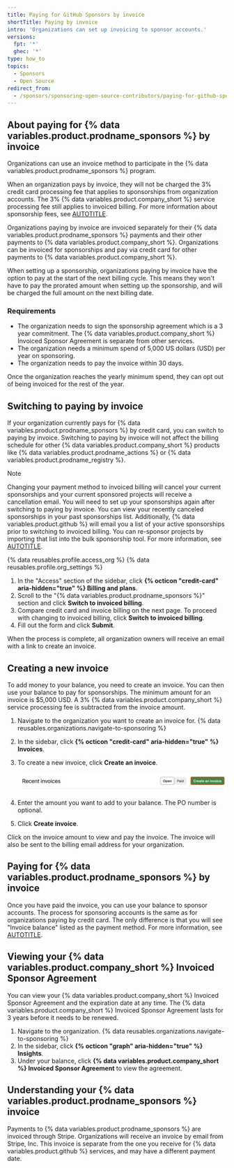 ```yaml
---
title: Paying for GitHub Sponsors by invoice
shortTitle: Paying by invoice
intro: 'Organizations can set up invoicing to sponsor accounts.'
versions:
  fpt: '*'
  ghec: '*'
type: how_to
topics:
  - Sponsors
  - Open Source
redirect_from:
  - /sponsors/sponsoring-open-source-contributors/paying-for-github-sponsors-via-invoice
---
```


## About paying for {% data variables.product.prodname_sponsors %} by invoice

Organizations can use an invoice method to participate in the {% data variables.product.prodname_sponsors %} program.

When an organization pays by invoice, they will not be charged the 3% credit card processing fee that applies to sponsorships from organization accounts. The 3% {% data variables.product.company_short %} service processing fee still applies to invoiced billing. For more information about sponsorship fees, see [AUTOTITLE](/sponsors/sponsoring-open-source-contributors/sponsoring-an-open-source-contributor#sponsorship-fees).

Organizations paying by invoice are invoiced separately for their {% data variables.product.prodname_sponsors %} payments and their other payments to {% data variables.product.company_short %}. Organizations can be invoiced for sponsorships and pay via credit card for other payments to {% data variables.product.company_short %}.

When setting up a sponsorship, organizations paying by invoice have the option to pay at the start of the next billing cycle. This means they won't have to pay the prorated amount when setting up the sponsorship, and will be charged the full amount on the next billing date.

### Requirements

* The organization needs to sign the sponsorship agreement which is a 3 year commitment. The {% data variables.product.company_short %} Invoiced Sponsor Agreement is separate from other services.
* The organization needs a minimum spend of 5,000 US dollars (USD) per year on sponsoring.
* The organization needs to pay the invoice within 30 days.

Once the organization reaches the yearly minimum spend, they can opt out of being invoiced for the rest of the year.

## Switching to paying by invoice

If your organization currently pays for {% data variables.product.prodname_sponsors %} by credit card, you can switch to paying by invoice. Switching to paying by invoice will not affect the billing schedule for other {% data variables.product.company_short %} products like {% data variables.product.prodname_actions %} or {% data variables.product.prodname_registry %}.

> [!NOTE]
> Changing your payment method to invoiced billing will cancel your current sponsorships and your current sponsored projects will receive a cancellation email. You will need to set up your sponsorships again after switching to paying by invoice. You can view your recently canceled sponsorships in your past sponsorships list. Additionally, {% data variables.product.github %} will email you a list of your active sponsorships prior to switching to invoiced billing. You can re-sponsor projects by importing that list into the bulk sponsorship tool. For more information, see [AUTOTITLE](/sponsors/sponsoring-open-source-contributors/sponsoring-an-open-source-contributor#sponsoring-accounts-in-bulk).

{% data reusables.profile.access_org %}
{% data reusables.profile.org_settings %}
1. In the "Access" section of the sidebar, click **{% octicon "credit-card" aria-hidden="true" %} Billing and plans**.
1. Scroll to the "{% data variables.product.prodname_sponsors %}" section and click **Switch to invoiced billing**.
1. Compare credit card and invoice billing on the next page. To proceed with changing to invoiced billing, click **Switch to invoiced billing**.
1. Fill out the form and click **Submit**.

When the process is complete, all organization owners will receive an email with a link to create an invoice.

## Creating a new invoice

To add money to your balance, you need to create an invoice. You can then use your balance to pay for sponsorships. The minimum amount for an invoice is $5,000 USD. A 3% {% data variables.product.company_short %} service processing fee is subtracted from the invoice amount.

1. Navigate to the organization you want to create an invoice for.
{% data reusables.organizations.navigate-to-sponsoring %}
1. In the sidebar, click **{% octicon "credit-card" aria-hidden="true" %} Invoices**.
1. To create a new invoice, click **Create an invoice**.

   ![Screenshot of the "Invoices" page for {% data variables.product.prodname_sponsors %}. A button, labeled "Create an invoice," is outlined in dark orange.](/assets/images/help/sponsors/sponsors-create-an-invoice.png)

1. Enter the amount you want to add to your balance. The PO number is optional.
1. Click **Create invoice**.

Click on the invoice amount to view and pay the invoice. The invoice will also be sent to the billing email address for your organization.

## Paying for {% data variables.product.prodname_sponsors %} by invoice

Once you have paid the invoice, you can use your balance to sponsor accounts. The process for sponsoring accounts is the same as for organizations paying by credit card. The only difference is that you will see "Invoice balance" listed as the payment method. For more information, see [AUTOTITLE](/sponsors/sponsoring-open-source-contributors/sponsoring-an-open-source-contributor).

## Viewing your {% data variables.product.company_short %} Invoiced Sponsor Agreement

You can view your {% data variables.product.company_short %} Invoiced Sponsor Agreement and the expiration date at any time. The {% data variables.product.company_short %} Invoiced Sponsor Agreement lasts for 3 years before it needs to be renewed.

1. Navigate to the organization.
{% data reusables.organizations.navigate-to-sponsoring %}
1. In the sidebar, click **{% octicon "graph" aria-hidden="true" %} Insights**.
1. Under your balance, click **{% data variables.product.company_short %} Invoiced Sponsor Agreement** to view the agreement.

## Understanding your {% data variables.product.prodname_sponsors %} invoice

Payments to {% data variables.product.prodname_sponsors %} are invoiced through Stripe. Organizations will receive an invoice by email from Stripe, Inc. This invoice is separate from the one you receive for {% data variables.product.github %} services, and may have a different payment date.
